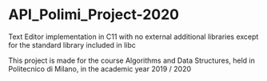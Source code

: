 # API_Polimi_Project-2020
Text Editor implementation in C11 with no external additional libraries except for the standard library included in libc

This project is made for the course Algorithms and Data Structures, held in Politecnico di Milano, in the academic year 2019 / 2020
